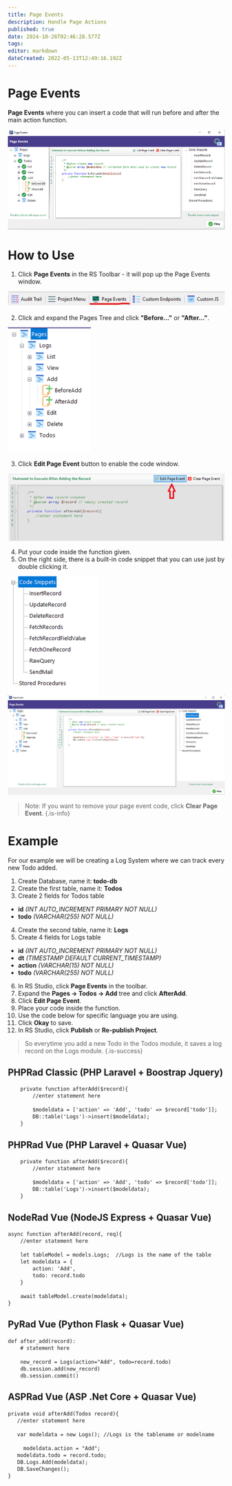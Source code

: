 ```yaml
---
title: Page Events
description: Handle Page Actions
published: true
date: 2024-10-26T02:46:28.577Z
tags: 
editor: markdown
dateCreated: 2022-05-13T12:49:16.192Z
---
```


# Page Events
**Page Events** where you can insert a code that will run before and after the main action function.

![page-events.png](/page-events/page-events.png)

# How to Use
1. Click **Page Events** in the RS Toolbar - it will pop up the Page Events window.

![1.png](/page-events/1.png)

2. Click and expand the Pages Tree and click **"Before..."** or **"After..."**.

![2.png](/page-events/2.png)

3. Click **Edit Page Event** button to enable the code window.

![3.png](/page-events/3.png)

4. Put your code inside the function given.
5. On the right side, there is a built-in code snippet that you can use just by double clicking it.

![4.png](/page-events/4.png)
![5.png](/page-events/5.png)

> Note: If you want to remove your page event code, click **Clear Page Event**.
{.is-info}


# Example
For our example we will be creating a Log System where we can track every new Todo added.

1. Create Database, name it: **todo-db**
2. Create the first table, name it: **Todos**
3. Create 2 fields for Todos table
- **id** *(INT AUTO_INCREMENT PRIMARY NOT NULL)*
- **todo** *(VARCHAR(255) NOT NULL)*

4. Create the second table, name it: **Logs**
5. Create 4 fields for Logs table
- **id** *(INT AUTO_INCREMENT PRIMARY NOT NULL)*
- **dt** *(TIMESTAMP DEFAULT CURRENT_TIMESTAMP)*
- **action** *(VARCHAR(15) NOT NULL)*
- **todo** *(VARCHAR(255) NOT NULL)*

6. In RS Studio, click **Page Events** in the toolbar.
7. Expand the **Pages -> Todos -> Add** tree and click **AfterAdd**.
8. Click **Edit Page Event**.
9. Place your code inside the function.
10. Use the code below for specific language you are using.
11. Click **Okay** to save.
12. In RS Studio, click **Publish** or **Re-publish Project**.

> So everytime you add a new Todo in the Todos module, it saves a log record on the Logs module.
{.is-success}


## PHPRad Classic (PHP Laravel + Boostrap Jquery)
```
    private function afterAdd($record){
        //enter statement here
        
        $modeldata = ['action' => 'Add', 'todo' => $record['todo']];
        DB::table('Logs')->insert($modeldata);
    }
```

## PHPRad Vue (PHP Laravel + Quasar Vue)
```
    private function afterAdd($record){
        //enter statement here
        
        $modeldata = ['action' => 'Add', 'todo' => $record['todo']];
        DB::table('Logs')->insert($modeldata);
    }
```

## NodeRad Vue (NodeJS Express + Quasar Vue)
```
async function afterAdd(record, req){
    //enter statement here
    
    let tableModel = models.Logs;  //Logs is the name of the table
    let modeldata = {
        action: 'Add',
        todo: record.todo
    }
    
    await tableModel.create(modeldata);
}
```

## PyRad Vue (Python Flask + Quasar Vue)
```
def after_add(record):
    # statement here
    
    new_record = Logs(action="Add", todo=record.todo)
    db.session.add(new_record)
    db.session.commit()
```

## ASPRad Vue (ASP .Net Core + Quasar Vue)
```
private void afterAdd(Todos record){
   //enter statement here
            
   var modeldata = new Logs(); //Logs is the tablename or modelname
            
	 modeldata.action = "Add";
   modeldata.todo = record.todo;
   DB.Logs.Add(modeldata);
   DB.SaveChanges();
}
```